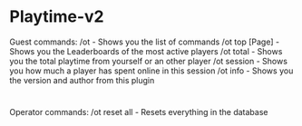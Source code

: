 # Playtime-v2

Guest commands:
/ot - Shows you the list of commands
/ot top [Page] - Shows you the Leaderboards of the most active players
/ot total <Player> - Shows you the total playtime from yourself or an other player
/ot session <Player> - Shows you how much a player has spent online in this session
/ot info - Shows you the version and author from this plugin

#
Operator commands:
/ot reset all - Resets everything in the database 

